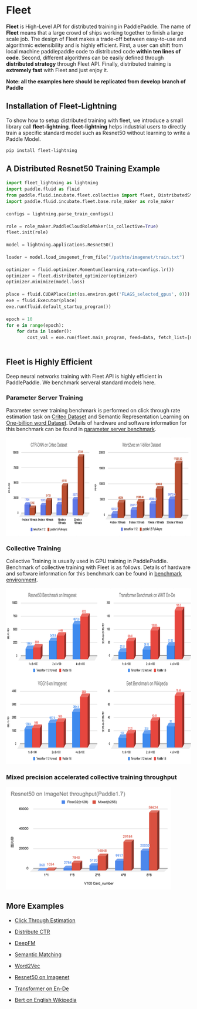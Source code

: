 
# Fleet

**Fleet** is High-Level API for distributed training in PaddlePaddle. The name of **Fleet** means that a large crowd of ships working together to finish a large scale job. The design of Fleet makes a trade-off between easy-to-use and algorithmic extensibility and is highly efficient. First, a user can shift from local machine paddlepaddle code to distributed code  **within ten lines of code**. Second, different algorithms can be easily defined through **distributed strategy**  through Fleet API. Finally, distributed training is **extremely fast** with Fleet and just enjoy it.

**Note: all the examples here should be replicated from develop branch of Paddle**

## Installation of Fleet-Lightning
To show how to setup distributed training with fleet, we introduce a small library call **fleet-lightning**. **fleet-lightning** helps industrial users to directly train a specific standard model such as Resnet50 without learning to write a Paddle Model. 

``` bash
pip install fleet-lightning
```

## A Distributed Resnet50 Training Example

``` python
import fleet_lightning as lightning
import paddle.fluid as fluid
from paddle.fluid.incubate.fleet.collective import fleet, DistributedStrategy
import paddle.fluid.incubate.fleet.base.role_maker as role_maker

configs = lightning.parse_train_configs()

role = role_maker.PaddleCloudRoleMaker(is_collective=True)
fleet.init(role)

model = lightning.applications.Resnet50()

loader = model.load_imagenet_from_file("/pathto/imagenet/train.txt")

optimizer = fluid.optimizer.Momentum(learning_rate=configs.lr())
optimizer = fleet.distributed_optimizer(optimizer)
optimizer.minimize(model.loss)

place = fluid.CUDAPlace(int(os.environ.get('FLAGS_selected_gpus', 0)))
exe = fluid.Executor(place)
exe.run(fluid.default_startup_program())

epoch = 10
for e in range(epoch):
    for data in loader():
        cost_val = exe.run(fleet.main_program, feed=data, fetch_list=[model.loss.name])
    
```

## Fleet is Highly Efficient

Deep neural networks training with Fleet API is highly efficient in PaddlePaddle. We benchmark serveral standard models here.

### Parameter Server Training

Parameter server training benchmark is performed on click through rate estimation task on [Criteo Dataset](https://www.kaggle.com/c/criteo-display-ad-challenge/data) and Semantic Representation Learning on [One-billion word Dataset](https://ai.google/research/pubs/pub41880). Details of hardware and software information for this benchmark can be found in [parameter server benchmark](https://github.com/PaddlePaddle/Fleet/tree/develop/benchmark/ps).

<p align="center">
<img align="center" src="images/fleet_ps_benchmark_refine.png" height="270px" width="940px">
<p>

### Collective Training

Collective Training is usually used in GPU training in PaddlePaddle. Benchmark of collective training with Fleet is as follows. Details of hardware and software information for this benchmark can be found in [benchmark environment](https://github.com/PaddlePaddle/Fleet/tree/develop/benchmark/collective).

<p align="center">
<img src="images/fleet_collective_benchmark_refine3.png" height="480px" width="900px">
<p>

### Mixed precision accelerated collective training throughput

<img  src="images/fleet_collective_mixed_precision_training.png" height="280px" width="450px">




## More Examples

- [Click Through Estimation](https://github.com/PaddlePaddle/Fleet/tree/develop/examples/ctr)

- [Distribute CTR](https://github.com/PaddlePaddle/Fleet/tree/develop/examples/distribute_ctr)

- [DeepFM](https://github.com/PaddlePaddle/Fleet/tree/develop/examples/deepFM)

- [Semantic Matching](https://github.com/PaddlePaddle/Fleet/tree/develop/examples/simnet_bow)

- [Word2Vec](https://github.com/PaddlePaddle/Fleet/tree/develop/examples/word2vec)

- [Resnet50 on Imagenet](https://github.com/PaddlePaddle/Fleet/tree/develop/benchmark/collective/resnet)

- [Transformer on En-De](https://github.com/PaddlePaddle/Fleet/tree/develop/benchmark/collective/transformer)

- [Bert on English Wikipedia](https://github.com/PaddlePaddle/Fleet/tree/develop/benchmark/collective/bert)
